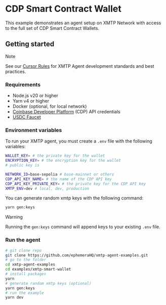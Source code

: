 # CDP Smart Contract Wallet

This example demonstrates an agent setup on XMTP Network with access to the full set of CDP Smart Contract Wallets.

## Getting started

> [!NOTE]
> See our [Cursor Rules](/.cursor/README.md) for XMTP Agent development standards and best practices.

### Requirements

- Node.js v20 or higher
- Yarn v4 or higher
- Docker (optional, for local network)
- [Coinbase Developer Platform](https://portal.cdp.coinbase.com) (CDP) API credentials
- [USDC Faucet](https://faucet.circle.com/)

### Environment variables

To run your XMTP agent, you must create a `.env` file with the following variables:

```bash
WALLET_KEY= # the private key for the wallet
ENCRYPTION_KEY= # the encryption key for the wallet
# public key is

NETWORK_ID=base-sepolia # base-mainnet or others
CDP_API_KEY_NAME= # the name of the CDP API key
CDP_API_KEY_PRIVATE_KEY= # the private key for the CDP API key
XMTP_ENV=dev # local, dev, production
```

You can generate random xmtp keys with the following command:

```bash
yarn gen:keys
```

> [!WARNING]
> Running the `gen:keys` command will append keys to your existing `.env` file.

### Run the agent

```bash
# git clone repo
git clone https://github.com/ephemeraHQ/xmtp-agent-examples.git
# go to the folder
cd xmtp-agent-examples
cd examples/xmtp-smart-wallet
# install packages
yarn
# generate random xmtp keys (optional)
yarn gen:keys
# run the example
yarn dev
```
